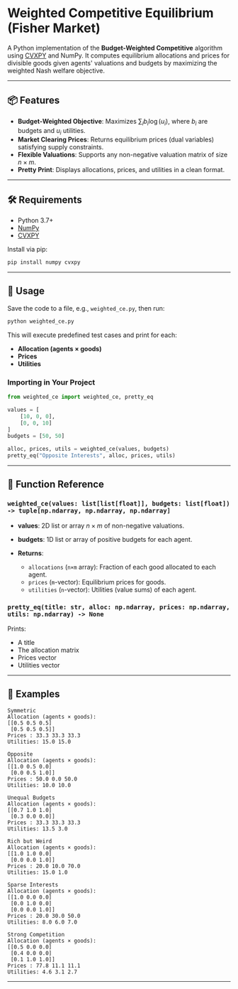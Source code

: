 # Weighted Competitive Equilibrium (Fisher Market)

A Python implementation of the **Budget-Weighted Competitive** algorithm using [CVXPY](https://www.cvxpy.org/) and NumPy.  It computes equilibrium allocations and prices for divisible goods given agents' valuations and budgets by maximizing the weighted Nash welfare objective.

---

## 📦 Features

* **Budget-Weighted Objective**: Maximizes $\sum_i b_i \log(u_i)$, where $b_i$ are budgets and $u_i$ utilities.
* **Market Clearing Prices**: Returns equilibrium prices (dual variables) satisfying supply constraints.
* **Flexible Valuations**: Supports any non-negative valuation matrix of size $n\times m$.
* **Pretty Print**: Displays allocations, prices, and utilities in a clean format.

---

## 🛠️ Requirements

* Python 3.7+
* [NumPy](https://numpy.org/)
* [CVXPY](https://www.cvxpy.org/)

Install via pip:

```bash
pip install numpy cvxpy
```

---

## 🚀 Usage

Save the code to a file, e.g., `weighted_ce.py`, then run:

```bash
python weighted_ce.py
```

This will execute predefined test cases and print for each:

* **Allocation (agents × goods)**
* **Prices**
* **Utilities**

### Importing in Your Project

```python
from weighted_ce import weighted_ce, pretty_eq

values = [
    [10, 0, 0],
    [0, 0, 10]
]
budgets = [50, 50]

alloc, prices, utils = weighted_ce(values, budgets)
pretty_eq("Opposite Interests", alloc, prices, utils)
```

---

## 🔎 Function Reference

### `weighted_ce(values: list[list[float]], budgets: list[float]) -> tuple[np.ndarray, np.ndarray, np.ndarray]`

* **values**: 2D list or array $n\times m$ of non-negative valuations.
* **budgets**: 1D list or array of positive budgets for each agent.
* **Returns**:

  * `allocations` (`n×m` array): Fraction of each good allocated to each agent.
  * `prices` (`m`-vector): Equilibrium prices for goods.
  * `utilities` (`n`-vector): Utilities (value sums) of each agent.

### `pretty_eq(title: str, alloc: np.ndarray, prices: np.ndarray, utils: np.ndarray) -> None`

Prints:

* A title
* The allocation matrix
* Prices vector
* Utilities vector

---

## 📄 Examples

```
Symmetric
Allocation (agents × goods):
[[0.5 0.5 0.5]
 [0.5 0.5 0.5]]
Prices : 33.3 33.3 33.3
Utilities: 15.0 15.0

Opposite
Allocation (agents × goods):
[[1.0 0.5 0.0]
 [0.0 0.5 1.0]]
Prices : 50.0 0.0 50.0
Utilities: 10.0 10.0

Unequal Budgets
Allocation (agents × goods):
[[0.7 1.0 1.0]
 [0.3 0.0 0.0]]
Prices : 33.3 33.3 33.3
Utilities: 13.5 3.0

Rich but Weird
Allocation (agents × goods):
[[1.0 1.0 0.0]
 [0.0 0.0 1.0]]
Prices : 20.0 10.0 70.0
Utilities: 15.0 1.0

Sparse Interests
Allocation (agents × goods):
[[1.0 0.0 0.0]
 [0.0 1.0 0.0]
 [0.0 0.0 1.0]]
Prices : 20.0 30.0 50.0
Utilities: 8.0 6.0 7.0

Strong Competition
Allocation (agents × goods):
[[0.5 0.0 0.0]
 [0.4 0.0 0.0]
 [0.1 1.0 1.0]]
Prices : 77.8 11.1 11.1
Utilities: 4.6 3.1 2.7
```

---



